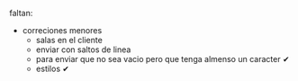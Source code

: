 faltan:

- correciones menores
    - salas en el cliente
    - enviar con saltos de linea
    - para enviar que no sea vacio pero que tenga almenso un caracter ✔
    - estilos ✔
